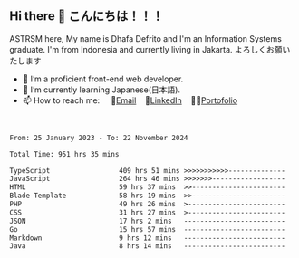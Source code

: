 ## Hi there 👋 こんにちは！！！
ASTRSM here, My name is Dhafa Defrito and I'm an Information Systems graduate. I'm from Indonesia and currently living in Jakarta. よろしくお願いたします

- 🔭 I’m a proficient front-end web developer.
- 🌱 I’m currently learning Japanese(日本語).
- 📫 How to reach me: &nbsp;&nbsp;&nbsp;&nbsp;📧[Email](ddefrito@gmail.com)&nbsp;&nbsp;&nbsp;&nbsp;💼[LinkedIn](https://www.linkedin.com/in/dhafa-defrita-rama-yudistira-9357a9229/)&nbsp;&nbsp;&nbsp;&nbsp;👨‍🎨[Portofolio](https://ddefrito.vercel.app/)
<br>
<!-- <p align="left">
<a href="https://github.com/ASTRSM">
  <img height="180em" src="https://github-readme-stats-eight-theta.vercel.app/api?username=ASTRSM&show_icons=true&theme=dracula&include_all_commits=true&count_private=true"/>
  <img height="180em" src="https://github-readme-stats-eight-theta.vercel.app/api/top-langs/?username=ASTRSM&layout=compact&langs_count=8&theme=dracula"/>
</a>
</p> -->

<!--START_SECTION:waka-->

```txt
From: 25 January 2023 - To: 22 November 2024

Total Time: 951 hrs 35 mins

TypeScript                 409 hrs 51 mins >>>>>>>>>>>--------------   43.07 %
JavaScript                 264 hrs 46 mins >>>>>>>------------------   27.82 %
HTML                       59 hrs 37 mins  >>-----------------------   06.27 %
Blade Template             58 hrs 19 mins  >>-----------------------   06.13 %
PHP                        49 hrs 26 mins  >------------------------   05.19 %
CSS                        31 hrs 27 mins  >------------------------   03.31 %
JSON                       17 hrs 2 mins   -------------------------   01.79 %
Go                         15 hrs 57 mins  -------------------------   01.68 %
Markdown                   9 hrs 12 mins   -------------------------   00.97 %
Java                       8 hrs 14 mins   -------------------------   00.87 %
```

<!--END_SECTION:waka-->
